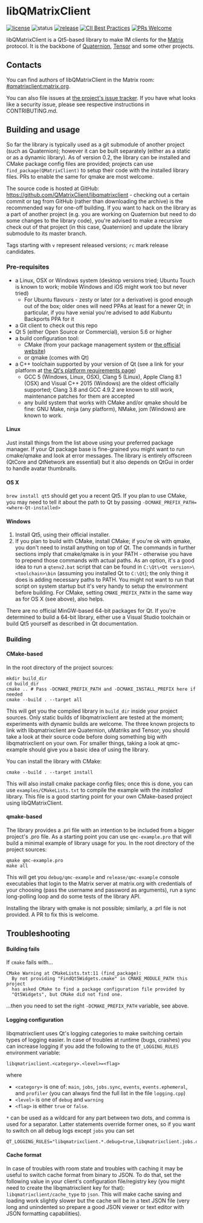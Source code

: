 # libQMatrixClient

[![license](https://img.shields.io/github/license/QMatrixClient/libqmatrixclient.svg)](https://github.com/QMatrixClient/libqmatrixclient/blob/master/COPYING)
![status](https://img.shields.io/badge/status-beta-yellow.svg)
[![release](https://img.shields.io/github/release/QMatrixClient/libqmatrixclient/all.svg)](https://github.com/QMatrixClient/libqmatrixclient/releases/latest)
[![CII Best Practices](https://bestpractices.coreinfrastructure.org/projects/1023/badge)](https://bestpractices.coreinfrastructure.org/projects/1023)
[![PRs Welcome](https://img.shields.io/badge/PRs-welcome-brightgreen.svg?style=flat-square)](http://makeapullrequest.com)

libQMatrixClient is a Qt5-based library to make IM clients for the [Matrix](https://matrix.org) protocol. It is the backbone of [Quaternion](https://github.com/QMatrixClient/Quaternion), [Tensor](https://matrix.org/docs/projects/client/tensor.html) and some other projects.

## Contacts
You can find authors of libQMatrixClient in the Matrix room: [#qmatrixclient:matrix.org](https://matrix.to/#/#qmatrixclient:matrix.org).

You can also file issues at [the project's issue tracker](https://github.com/QMatrixClient/libqmatrixclient/issues). If you have what looks like a security issue, please see respective instructions in CONTRIBUTING.md.

## Building and usage
So far the library is typically used as a git submodule of another project (such as Quaternion); however it can be built separately (either as a static or as a dynamic library). As of version 0.2, the library can be installed and CMake package config files are provided; projects can use `find_package(QMatrixClient)` to setup their code with the installed library files. PRs to enable the same for qmake are most welcome.

The source code is hosted at GitHub: https://github.com/QMatrixClient/libqmatrixclient - checking out a certain commit or tag from GitHub (rather than downloading the archive) is the recommended way for one-off building. If you want to hack on the library as a part of another project (e.g. you are working on Quaternion but need to do some changes to the library code), you're advised to make a recursive check out of that project (in this case, Quaternion) and update the library submodule to its master branch.

Tags starting with `v` represent released versions; `rc` mark release candidates.

### Pre-requisites
- a Linux, OSX or Windows system (desktop versions tried; Ubuntu Touch is known to work; mobile Windows and iOS might work too but never tried)
  - For Ubuntu flavours - zesty or later (or a derivative) is good enough out of the box; older ones will need PPAs at least for a newer Qt; in particular, if you have xenial you're advised to add Kubuntu Backports PPA for it
- a Git client to check out this repo
- Qt 5 (either Open Source or Commercial), version 5.6 or higher
- a build configuration tool:
  - CMake (from your package management system or [the official website](https://cmake.org/download/))
  - or qmake (comes with Qt)
- a C++ toolchain supported by your version of Qt (see a link for your platform at [the Qt's platform requirements page](http://doc.qt.io/qt-5/gettingstarted.html#platform-requirements))
  - GCC 5 (Windows, Linux, OSX), Clang 5 (Linux), Apple Clang 8.1 (OSX) and Visual C++ 2015 (Windows) are the oldest officially supported; Clang 3.8 and GCC 4.9.2 are known to still work, maintenance patches for them are accepted
  - any build system that works with CMake and/or qmake should be fine: GNU Make, ninja (any platform), NMake, jom (Windows) are known to work.

#### Linux
Just install things from the list above using your preferred package manager. If your Qt package base is fine-grained you might want to run cmake/qmake and look at error messages. The library is entirely offscreen (QtCore and QtNetwork are essential) but it also depends on QtGui in order to handle avatar thumbnails.

#### OS X
`brew install qt5` should get you a recent Qt5. If you plan to use CMake, you may need to tell it about the path to Qt by passing `-DCMAKE_PREFIX_PATH=<where-Qt-installed>`

#### Windows
1. Install Qt5, using their official installer.
1. If you plan to build with CMake, install CMake; if you're ok with qmake, you don't need to install anything on top of Qt. The commands in further sections imply that cmake/qmake is in your PATH - otherwise you have to prepend those commands with actual paths. As an option, it's a good idea to run a `qtenv2.bat` script that can be found in `C:\Qt\<Qt version>\<toolchain>\bin` (assuming you installed Qt to `C:\Qt`); the only thing it does is adding necessary paths to PATH. You might not want to run that script on system startup but it's very handy to setup the environment before building. For CMake, setting `CMAKE_PREFIX_PATH` in the same way as for OS X (see above), also helps.

There are no official MinGW-based 64-bit packages for Qt. If you're determined to build a 64-bit library, either use a Visual Studio toolchain or build Qt5 yourself as described in Qt documentation.

### Building
#### CMake-based
In the root directory of the project sources:
```
mkdir build_dir
cd build_dir
cmake .. # Pass -DCMAKE_PREFIX_PATH and -DCMAKE_INSTALL_PREFIX here if needed
cmake --build . --target all
```
This will get you the compiled library in `build_dir` inside your project sources. Only static builds of libqmatrixclient are tested at the moment; experiments with dynamic builds are welcome. The three known projects to link with libqmatrixclient are Quaternion, uMatriks and Tensor; you should take a look at their source code before doing something big with libqmatrixclient on your own. For smaller things, taking a look at qmc-example should give you a basic idea of using the library.

You can install the library with CMake:
```
cmake --build . --target install
```
This will also install cmake package config files; once this is done, you can use `examples/CMakeLists.txt` to compile the example with the _installed_ library. This file is a good starting point for your own CMake-based project using libQMatrixClient.

#### qmake-based
The library provides a .pri file with an intention to be included from a bigger project's .pro file. As a starting point you can use `qmc-example.pro` that will build a minimal example of library usage for you. In the root directory of the project sources:
```
qmake qmc-example.pro
make all
```
This will get you `debug/qmc-example` and `release/qmc-example` console executables that login to the Matrix server at matrix.org with credentials of your choosing (pass the username and password as arguments), run a sync long-polling loop and do some tests of the library API.

Installing the library with qmake is not possible; similarly, a .prl file is not provided. A PR to fix this is welcome.

## Troubleshooting

#### Building fails

If `cmake` fails with...
```
CMake Warning at CMakeLists.txt:11 (find_package):
  By not providing "FindQt5Widgets.cmake" in CMAKE_MODULE_PATH this project
  has asked CMake to find a package configuration file provided by
  "Qt5Widgets", but CMake did not find one.
```
...then you need to set the right `-DCMAKE_PREFIX_PATH` variable, see above.

#### Logging configuration

libqmatrixclient uses Qt's logging categories to make switching certain types of logging easier. In case of troubles at runtime (bugs, crashes) you can increase logging if you add the following to the `QT_LOGGING_RULES` environment variable:
```
libqmatrixclient.<category>.<level>=<flag>
```
where
- `<category>` is one of: `main`, `jobs`, `jobs.sync`, `events`, `events.ephemeral`, and `profiler` (you can always find the full list in the file `logging.cpp`)
- `<level>` is one of `debug` and `warning`
- `<flag>` is either `true` or `false`.

`*` can be used as a wildcard for any part between two dots, and comma is used for a separator. Latter statements override former ones, so if you want to switch on all debug logs except `jobs` you can set
```
QT_LOGGING_RULES="libqmatrixclient.*.debug=true,libqmatrixclient.jobs.debug=false"
```

#### Cache format
In case of troubles with room state and troubles with caching it may be useful to switch cache format from binary to JSON. To do that, set the following value in your client's configuration file/registry key (you might need to create the libqmatrixclient key for that): `libqmatrixclient/cache_type` to `json`. This will make cache saving and loading work slightly slower but the cache will be in a text JSON file (very long and unindented so prepare a good JSON viewer or text editor with JSON formatting capabilities).
